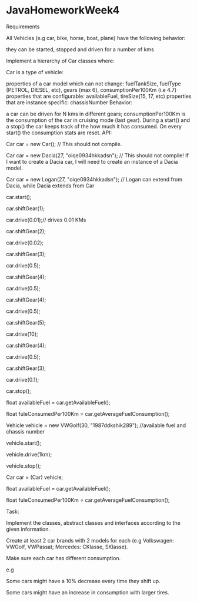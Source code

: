# JavaHomeworkWeek4

Requirements

All Vehicles (e.g car, bike, horse, boat, plane) have the following behavior:

they can be started, stopped and driven for a number of kms
 

Implement a hierarchy of Car classes where:



Car is a type of vehicle:

properties of a car model which can not change: fuelTankSize, fuelType (PETROL, DIESEL, etc), gears (max 6), consumptionPer100Km (i.e 4.7)
properties that are configurable: availableFuel, tireSize(15, 17, etc)
properties that are instance specific: chassisNumber
Behavior: 

a car can be driven for N kms in different gears;
consumptionPer100Km is the consumption of the car in cruising mode (last gear).
During a start() and a stop() the car keeps track of the how much it has consumed.
On every start() the consumption stats are reset.
API:



Car car = new Car(); // This should not compile.

Car car = new Dacia(27, "oiqe0934hkkadsn"); // This should not compile! If I want to create a Dacia car, I will need to create an instance of a Dacia model.

Car car = new Logan(27, "oiqe0934hkkadsn"); // Logan can extend from Dacia, while Dacia extends from Car

car.start();

car.shiftGear(1);

car.drive(0.01);// drives 0.01 KMs

car.shiftGear(2);

car.drive(0.02);

car.shiftGear(3);

car.drive(0.5);

car.shiftGear(4);

car.drive(0.5);

car.shiftGear(4);

car.drive(0.5);

car.shiftGear(5);

car.drive(10);

car.shiftGear(4);

car.drive(0.5);

car.shiftGear(3);

car.drive(0.1);

car.stop();

float availableFuel = car.getAvailableFuel();

float fuleConsumedPer100Km = car.getAverageFuelConsumption();



Vehicle vehicle = new VWGolf(30, "1987ddkshik289"); //available fuel and chassis number

vehicle.start();

vehicle.drive(1km);

vehicle.stop();

Car car = (Car) vehicle;

float availableFuel = car.getAvailableFuel();

float fuleConsumedPer100Km = car.getAverageFuelConsumption();







Task:

Implement the classes, abstract classes and interfaces according to the given information.

Create at least 2 car brands with 2 models for each (e.g Volkswagen: VWGolf, VWPassat; Mercedes: CKlasse, SKlasse).

Make sure each car has different consumption.



e.g 

Some cars might have a 10% decrease every time they shift up. 

Some cars might have an increase in consumption with larger tires.

